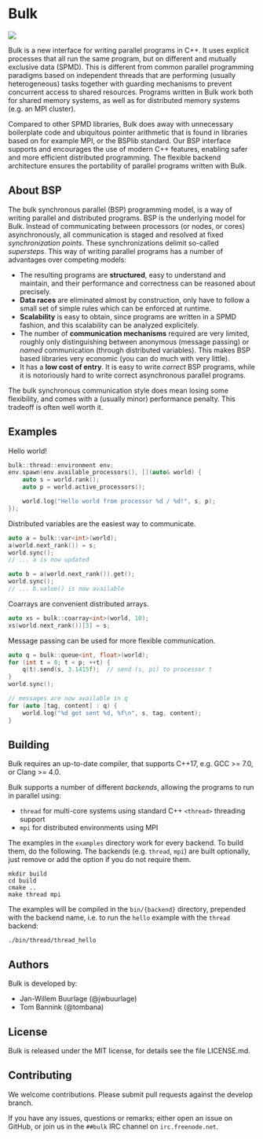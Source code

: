 Bulk
====

![](docs/pages/images/logo-square.png)

Bulk is a new interface for writing parallel programs in C++. It uses explicit
processes that all run the same program, but on different and mutually exclusive data (SPMD). This is
different from common parallel programming paradigms based on independent threads
that are performing (usually heterogeneous) tasks together with guarding mechanisms to prevent
concurrent access to shared resources. Programs written in Bulk work both for shared
memory systems, as well as for distributed memory systems (e.g. an MPI cluster).

Compared to other SPMD libraries, Bulk does away with unnecessary boilerplate code and ubiquitous pointer arithmetic that is
found in libraries based on for example MPI, or the BSPlib standard. Our BSP interface supports and encourages the use of
modern C++ features, enabling safer and more efficient distributed programming.
The flexible backend architecture ensures the portability of parallel programs written with Bulk.

About BSP
---------

The bulk synchronous parallel (BSP) programming model, is a way of writing parallel and distributed programs. BSP is the underlying model for Bulk. Instead of communicating between processors (or nodes, or cores) asynchronously, all communication is staged and resolved at fixed _synchronization points_. These synchronizations delimit so-called _supersteps_. This way of writing parallel programs has a number of advantages over competing models:

- The resulting programs are **structured**, easy to understand and maintain, and their performance and correctness can be reasoned about precisely.
- **Data races** are eliminated almost by construction, only have to follow a small set of simple rules which can be enforced at runtime.
- **Scalability** is easy to obtain, since programs are written in a SPMD fashion, and this scalability can be analyzed explicitely.
- The number of **communication mechanisms** required are very limited, roughly only distinguishing between anonymous (message passing) or _named_ communication (through distributed variables). This makes BSP based libraries very economic (you can do much with very little).
- It has a **low cost of entry**. It is easy to write _correct_ BSP programs, while it is notoriously hard to write correct asynchronous parallel programs.

The bulk synchronous communication style does mean losing some flexibility, and comes with a (usually minor) performance penalty. This tradeoff is often well worth it.

Examples
-------

Hello world!

```cpp
bulk::thread::environment env;
env.spawn(env.available_processors(), [](auto& world) {
    auto s = world.rank();
    auto p = world.active_processors();

    world.log("Hello world from processor %d / %d!", s, p);
});
```

Distributed variables are the easiest way to communicate.

```cpp
auto a = bulk::var<int>(world);
a(world.next_rank()) = s;
world.sync();
// ... a is now updated

auto b = a(world.next_rank()).get();
world.sync();
// ... b.value() is now available
```

Coarrays are convenient distributed arrays.

```cpp
auto xs = bulk::coarray<int>(world, 10);
xs(world.next_rank())[3] = s;
```

Message passing can be used for more flexible communication.

```cpp
auto q = bulk::queue<int, float>(world);
for (int t = 0; t < p; ++t) {
    q(t).send(s, 3.1415f);  // send (s, pi) to processor t
}
world.sync();

// messages are now available in q
for (auto [tag, content] : q) {
    world.log("%d got sent %d, %f\n", s, tag, content);
}
```

Building
--------

Bulk requires an up-to-date compiler, that supports C++17, e.g. GCC >= 7.0, or Clang >= 4.0.

Bulk supports a number of different *backends*, allowing the programs to run in parallel using:

- `thread` for multi-core systems using standard C++ `<thread>` threading support
- `mpi` for distributed environments using MPI

The examples in the `examples` directory work for every backend. To build them, do the following. The backends (e.g. `thread`, `mpi`) are built optionally, just remove or add the option if you do not require them.

    mkdir build
    cd build
    cmake ..
    make thread mpi

The examples will be compiled in the `bin/{backend}` directory, prepended with the backend name, i.e. to run the `hello` example with the `thread` backend:

    ./bin/thread/thread_hello

Authors
-------

Bulk is developed by:

* Jan-Willem Buurlage (@jwbuurlage)
* Tom Bannink (@tombana)

License
-------

Bulk is released under the MIT license, for details see the file LICENSE.md.

Contributing
------------

We welcome contributions. Please submit pull requests against the develop branch.

If you have any issues, questions or remarks; either open an issue on GitHub, or
join us in the `##bulk` IRC channel on `irc.freenode.net`.
